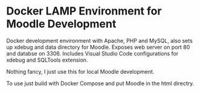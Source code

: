 # Docker LAMP Environment for Moodle Development

Docker development environment with Apache, PHP and MySQL, also sets up xdebug and data directory for Moodle. Exposes web server on port 80 and databse on 3306. Includes Visual Studio Code configurations for xdebug and SQLTools extension. 

Nothing fancy, I just use this for local Moodle development.

To use just build with Docker Compose and put Moodle in the html directry.